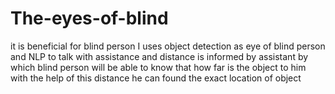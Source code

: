 # The-eyes-of-blind
it   is  beneficial  for  blind  person I uses object detection  as eye of blind  person and NLP to talk with assistance and distance  is informed by assistant by which blind person will be able to know that how far is the object to him with the  help of this distance he can found the exact location of object
